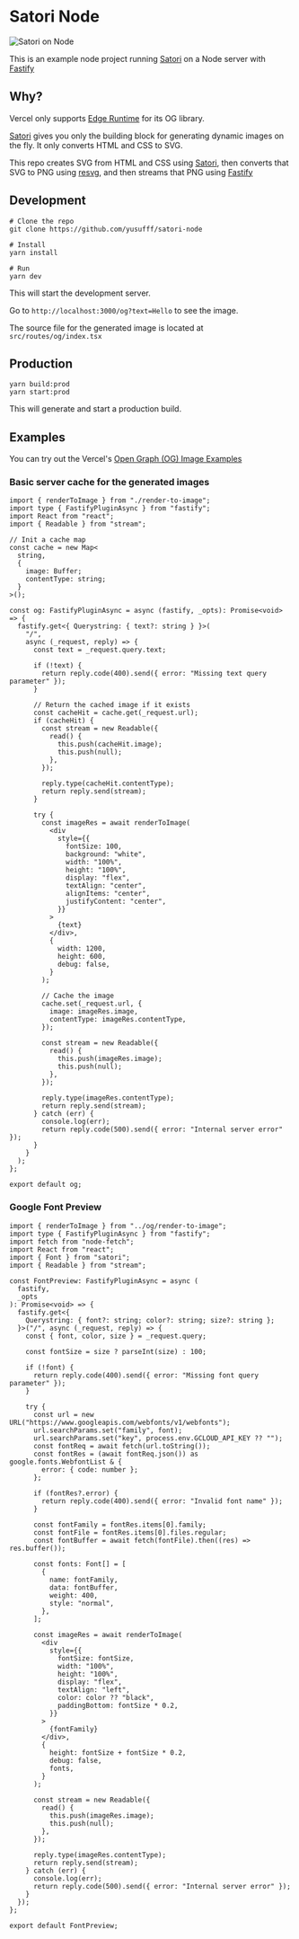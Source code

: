 # Satori Node

![Satori on Node](https://satori-node.fly.dev/og?text=Running%20Satori%20on%20Node)

This is an example node project running [Satori](https://github.com/vercel/satori) on a Node server with [Fastify](https://www.fastify.io/)

## Why?

Vercel only supports [Edge Runtime](https://vercel.com/docs/concepts/functions/edge-functions/og-image-generation#limits) for its OG library.

[Satori](https://github.com/vercel/satori) gives you only the building block for generating dynamic images on the fly. It only converts HTML and CSS to SVG.

This repo creates SVG from HTML and CSS using [Satori](https://github.com/vercel/satori), then converts that SVG to PNG using [resvg](https://github.com/RazrFalcon/resvg), and then streams that PNG using [Fastify](https://www.fastify.io/)

## Development

```sg
# Clone the repo
git clone https://github.com/yusufff/satori-node

# Install
yarn install

# Run
yarn dev
```

This will start the development server.

Go to `http://localhost:3000/og?text=Hello` to see the image.

The source file for the generated image is located at `src/routes/og/index.tsx`

## Production

```sg
yarn build:prod
yarn start:prod
```

This will generate and start a production build.

## Examples

You can try out the Vercel's [Open Graph (OG) Image Examples](https://vercel.com/docs/concepts/functions/edge-functions/og-image-generation/og-image-examples)

### Basic server cache for the generated images

```tsx
import { renderToImage } from "./render-to-image";
import type { FastifyPluginAsync } from "fastify";
import React from "react";
import { Readable } from "stream";

// Init a cache map
const cache = new Map<
  string,
  {
    image: Buffer;
    contentType: string;
  }
>();

const og: FastifyPluginAsync = async (fastify, _opts): Promise<void> => {
  fastify.get<{ Querystring: { text?: string } }>(
    "/",
    async (_request, reply) => {
      const text = _request.query.text;

      if (!text) {
        return reply.code(400).send({ error: "Missing text query parameter" });
      }

      // Return the cached image if it exists
      const cacheHit = cache.get(_request.url);
      if (cacheHit) {
        const stream = new Readable({
          read() {
            this.push(cacheHit.image);
            this.push(null);
          },
        });

        reply.type(cacheHit.contentType);
        return reply.send(stream);
      }

      try {
        const imageRes = await renderToImage(
          <div
            style={{
              fontSize: 100,
              background: "white",
              width: "100%",
              height: "100%",
              display: "flex",
              textAlign: "center",
              alignItems: "center",
              justifyContent: "center",
            }}
          >
            {text}
          </div>,
          {
            width: 1200,
            height: 600,
            debug: false,
          }
        );

        // Cache the image
        cache.set(_request.url, {
          image: imageRes.image,
          contentType: imageRes.contentType,
        });

        const stream = new Readable({
          read() {
            this.push(imageRes.image);
            this.push(null);
          },
        });

        reply.type(imageRes.contentType);
        return reply.send(stream);
      } catch (err) {
        console.log(err);
        return reply.code(500).send({ error: "Internal server error" });
      }
    }
  );
};

export default og;
```

### Google Font Preview

```tsx
import { renderToImage } from "../og/render-to-image";
import type { FastifyPluginAsync } from "fastify";
import fetch from "node-fetch";
import React from "react";
import { Font } from "satori";
import { Readable } from "stream";

const FontPreview: FastifyPluginAsync = async (
  fastify,
  _opts
): Promise<void> => {
  fastify.get<{
    Querystring: { font?: string; color?: string; size?: string };
  }>("/", async (_request, reply) => {
    const { font, color, size } = _request.query;

    const fontSize = size ? parseInt(size) : 100;

    if (!font) {
      return reply.code(400).send({ error: "Missing font query parameter" });
    }

    try {
      const url = new URL("https://www.googleapis.com/webfonts/v1/webfonts");
      url.searchParams.set("family", font);
      url.searchParams.set("key", process.env.GCLOUD_API_KEY ?? "");
      const fontReq = await fetch(url.toString());
      const fontRes = (await fontReq.json()) as google.fonts.WebfontList & {
        error: { code: number };
      };

      if (fontRes?.error) {
        return reply.code(400).send({ error: "Invalid font name" });
      }

      const fontFamily = fontRes.items[0].family;
      const fontFile = fontRes.items[0].files.regular;
      const fontBuffer = await fetch(fontFile).then((res) => res.buffer());

      const fonts: Font[] = [
        {
          name: fontFamily,
          data: fontBuffer,
          weight: 400,
          style: "normal",
        },
      ];

      const imageRes = await renderToImage(
        <div
          style={{
            fontSize: fontSize,
            width: "100%",
            height: "100%",
            display: "flex",
            textAlign: "left",
            color: color ?? "black",
            paddingBottom: fontSize * 0.2,
          }}
        >
          {fontFamily}
        </div>,
        {
          height: fontSize + fontSize * 0.2,
          debug: false,
          fonts,
        }
      );

      const stream = new Readable({
        read() {
          this.push(imageRes.image);
          this.push(null);
        },
      });

      reply.type(imageRes.contentType);
      return reply.send(stream);
    } catch (err) {
      console.log(err);
      return reply.code(500).send({ error: "Internal server error" });
    }
  });
};

export default FontPreview;
```
